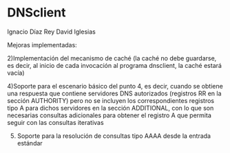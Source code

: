 # DNSclient

Ignacio Díaz Rey
David Iglesias 
 
Mejoras implementadas:
 
2)Implementación del mecanismo de caché (la caché no debe guardarse, es decir, al inicio de cada invocación al programa dnsclient, la caché estará vacía)

4)Soporte para el escenario básico del punto 4, es decir, cuando se obtiene una respuesta que contiene servidores DNS autorizados (registros RR en la sección AUTHORITY) pero no se incluyen los correspondientes registros tipo A para dichos servidores en la sección ADDITIONAL, con lo que son necesarias consultas adicionales para obtener el registro A que permita seguir con las consultas iterativas

5) Soporte para la resolución de consultas tipo AAAA desde la entrada estándar 


